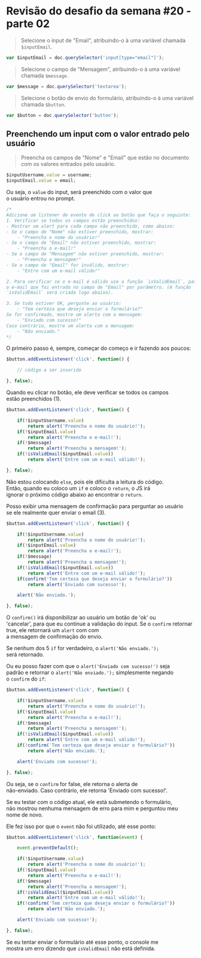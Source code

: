 # Revisão do desafio da semana #20 - parte 02

> Selecione o input de "Email", atribuindo-o à uma variável chamada
`$inputEmail`.

```JAVASCRIPT
var $inputEmail = doc.querySelector('input[type="email"]');
```

> Selecione o campo de "Mensagem", atribuindo-o à uma variável chamada
`$message`.

```JAVASCRIPT
var $message = doc.querySelector('textarea');
```

> Selecione o botão de envio do formulário, atribuindo-o à uma variável
chamada `$button`.

```JAVASCRIPT
var $button = doc.querySelector('button');
```

## Preenchendo um input com o valor entrado pelo usuário
> Preencha os campos de "Nome" e "Email" que estão no documento com os valores
entrados pelo usuário.

```JAVASCRIPT
$inputUsername.value = username;
$inputEmail.value = email;
```

Ou seja, o `value` do input, será preenchido com o valor que  
o usuário entrou no prompt.

```JAVASCRIPT
/*
Adicione um listener de evento de click ao botão que faça o seguinte:
1. Verificar se todos os campos estão preenchidos:
- Mostrar um alert para cada campo não preenchido, como abaixo:
- Se o campo de "Nome" não estiver preenchido, mostrar:
    - "Preencha o nome do usuário!"
- Se o campo de "Email" não estiver preenchido, mostrar:
    - "Preencha o e-mail!"
- Se o campo de "Mensagem" não estiver preenchido, mostrar:
    - "Preencha a mensagem!"
- Se o campo de "Email" for inválido, mostrar:
    - "Entre com um e-mail válido!"

2. Para verificar se o e-mail é válido use a função `isValidEmail`, passando
o e-mail que foi entrado no campo de "Email" por parâmetro. (A função
`isValidEmail` será criada logo abaixo).

3. Se tudo estiver OK, pergunte ao usuário:
    - "Tem certeza que deseja enviar o formulário?"
Se for confirmado, mostre um alerta com a mensagem:
    - "Enviado com sucesso!"
Caso contrário, mostre um alerta com a mensagem:
    - "Não enviado."
*/
```

O primeiro passo é, sempre, começar do começo e ir fazendo aos poucos:

```JAVASCRIPT
$button.addEventListener('click', function() {

    // código a ser inserido

}, false);
```

Quando eu clicar no botão, ele deve verificar se todos os campos  
estão preenchidos (1).

```JAVASCRIPT
$button.addEventListener('click', function() {

    if(!$inputUsername.value)
        return alert('Preencha o nome do usuário!');
    if(!$inputEmail.value)
        return alert('Preencha o e-mail!');
    if(!$message)
        return alert('Preencha a mensagem!');
    if(!isValidEmail($inputEmail.value))
        return alert('Entre com um e-mail válido!');

}, false);
```

Não estou colocando `else`, pois ele dificulta a leitura do código.  
Então, quando eu coloco um `if` e coloco o `return`, o JS irá  
ignorar o próximo código abaixo ao encontrar o `return`.  

Posso exibir uma mensagem de confirmação para perguntar ao usuário  
se ele realmente quer enviar o email (3).

```JAVASCRIPT
$button.addEventListener('click', function() {

    if(!$inputUsername.value)
        return alert('Preencha o nome do usuário!');
    if(!$inputEmail.value)
        return alert('Preencha o e-mail!');
    if(!$message)
        return alert('Preencha a mensagem!');
    if(!isValidEmail($inputEmail.value))
        return alert('Entre com um e-mail válido!');
    if(confirm('Tem certeza que deseja enviar o formulário?'))
        return alert('Enviado com sucesso!');

    alert('Não enviado.');

}, false);
```

O `confirm()` irá disponibilizar ao usuário um botão de 'ok' ou  
'cancelar', para que eu continue a validação do input.
Se o `confirm` retornar true, ele retornará um `alert` com com  
a mensagem de confirmação do envio.

Se nenhum dos 5 `if` for verdadeiro, o `alert('Não enviado.');`  
será retornado.

Ou eu posso fazer com que o `alert('Enviado com sucesso!')` seja  
padrão e retornar o `alert('Não enviado.');` simplesmente negando  
o `confirm` do `if`:

```JAVASCRIPT
$button.addEventListener('click', function() {

    if(!$inputUsername.value)
        return alert('Preencha o nome do usuário!');
    if(!$inputEmail.value)
        return alert('Preencha o e-mail!');
    if(!$message)
        return alert('Preencha a mensagem!');
    if(!isValidEmail($inputEmail.value))
        return alert('Entre com um e-mail válido!');
    if(!confirm('Tem certeza que deseja enviar o formulário?'))
        return alert('Não enviado.');

    alert('Enviado com sucesso!');

}, false);
```

Ou seja, se o `confirm` for false, ele retorna o alerta de  
não-enviado. Caso contrário, ele retorna 'Enviado com sucesso!'.

Se eu testar com o código atual, ele está submetendo o formulário,  
não mostrou nenhuma mensagem de erro para mim e perguntou meu  
nome de novo.

Ele fez isso por que o `event` não foi utilizado, até esse ponto:

```JAVASCRIPT
$button.addEventListener('click', function(event) {

    event.preventDefault();

    if(!$inputUsername.value)
        return alert('Preencha o nome do usuário!');
    if(!$inputEmail.value)
        return alert('Preencha o e-mail!');
    if(!$message)
        return alert('Preencha a mensagem!');
    if(!isValidEmail($inputEmail.value))
        return alert('Entre com um e-mail válido!');
    if(!confirm('Tem certeza que deseja enviar o formulário?'))
        return alert('Não enviado.');

    alert('Enviado com sucesso!');

}, false);
```
Se eu tentar enviar o formulário até esse ponto, o console me  
mostra um erro dizendo que `isValidEmail` não está definida.
